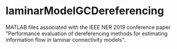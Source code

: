 # laminarModelGCDereferencing
MATLAB files associated with the IEEE NER 2019 conference paper "Performance evaluation of dereferencing methods for estimating information flow in laminar connectivity models".
